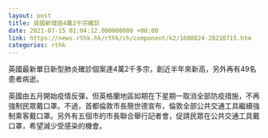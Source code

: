 ```yaml
---
layout: post
title: 英國新增逾4萬2千宗確診
date: 2021-07-15 01:04:12.000000000 +08:00
link: https://news.rthk.hk/rthk/ch/component/k2/1600824-20210715.htm
categories: rthk
---
```


英國最新單日新型肺炎確診個案達4萬2千多宗，創近半年來新高，另外再有49名患者病逝。

英國由五月開始疫情反彈，但英格蘭地區如期在下星期一取消全部防疫措施，不再強制民眾戴口罩。不過，首都倫敦市長簡世德宣布，倫敦全部公共交通工具繼續強制乘客戴口罩。另外有五個市的市長聯合舉行記者會，促請民眾在公共交通工具戴口罩，希望減少受感染的機會。　　
